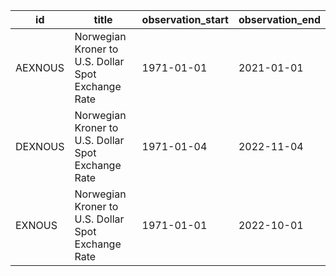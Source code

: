 | id      | title                                              | observation_start   | observation_end   |
|---------|----------------------------------------------------|---------------------|-------------------|
| AEXNOUS | Norwegian Kroner to U.S. Dollar Spot Exchange Rate | 1971-01-01          | 2021-01-01        |
| DEXNOUS | Norwegian Kroner to U.S. Dollar Spot Exchange Rate | 1971-01-04          | 2022-11-04        |
| EXNOUS  | Norwegian Kroner to U.S. Dollar Spot Exchange Rate | 1971-01-01          | 2022-10-01        |